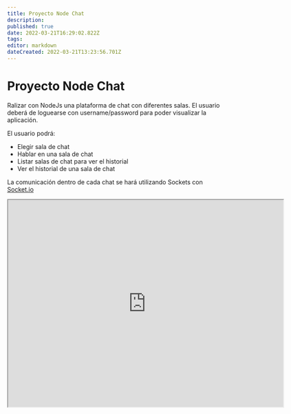 ```yaml
---
title: Proyecto Node Chat
description: 
published: true
date: 2022-03-21T16:29:02.822Z
tags: 
editor: markdown
dateCreated: 2022-03-21T13:23:56.701Z
---
```


# Proyecto Node Chat

Ralizar con NodeJs una plataforma de chat con diferentes salas. El usuario deberá de loguearse con username/password para poder visualizar la aplicación.

El usuario podrá:
- Elegir sala de chat
- Hablar en una sala de chat
- Listar salas de chat para ver el historial
- Ver el historial de una sala de chat

La comunicación dentro de cada chat se hará utilizando Sockets con [Socket.io](https://socket.io/)

<iframe src="https://drive.google.com/file/d/1QndfLXY7C8prmS1csFpT_uBP3bRom22h/preview" width="640" height="480" allow="autoplay"></iframe>